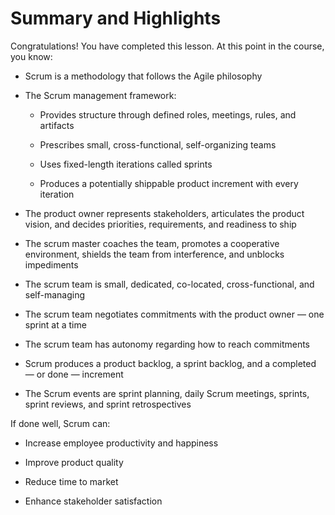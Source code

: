 # Summary and Highlights
Congratulations! You have completed this lesson. At this point in the course, you know: 

- Scrum is a methodology that follows the Agile philosophy

- The Scrum management framework:

  - Provides structure through defined roles, meetings, rules, and artifacts

  - Prescribes small, cross-functional, self-organizing teams

  - Uses fixed-length iterations called sprints

  - Produces a potentially shippable product increment with every iteration

- The product owner represents stakeholders, articulates the product vision, and decides priorities, requirements, and readiness to ship

- The scrum master coaches the team, promotes a cooperative environment, shields the team from interference, and unblocks impediments

- The scrum team is small, dedicated, co-located, cross-functional, and self-managing

- The scrum team negotiates commitments with the product owner — one sprint at a time

- The scrum team has autonomy regarding how to reach commitments

- Scrum produces a product backlog, a sprint backlog, and a completed — or done — increment

- The Scrum events are sprint planning, daily Scrum meetings, sprints, sprint reviews, and sprint retrospectives

If done well, Scrum can: 

- Increase employee productivity and happiness

- Improve product quality

- Reduce time to market

- Enhance stakeholder satisfaction